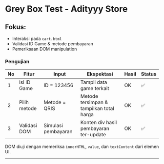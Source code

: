 # Grey Box Test - Adityyy Store

## Fokus:
- Interaksi pada `cart.html`
- Validasi ID Game & metode pembayaran
- Pemeriksaan DOM manipulation

### Pengujian
| No | Fitur          | Input                          | Ekspektasi                                   | Hasil | Status |
|----|----------------|--------------------------------|----------------------------------------------|--------|-------|
| 1  | Isi ID Game    | ID = 123456                    | Tampil data game terkait                     | OK     | ✅    |
| 2  | Pilih metode   | Metode = QRIS                  | Metode tersimpan & tampilkan total harga     | OK     | ✅    |
| 3  | Validasi DOM   | Simulasi pembayaran            | Konten div hasil pembayaran ter-update       | OK     | ✅    |

DOM diuji dengan memeriksa `innerHTML`, `value`, dan `textContent` dari elemen UI.


---
